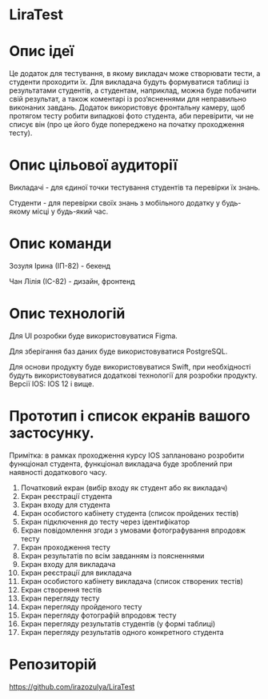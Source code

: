 # LiraTest
# Опис ідеї
Це додаток для тестування, в якому викладач може створювати тести, а студенти проходити їх. Для викладача будуть формуватися таблиці із результатами студентів, а студентам, наприклад, можна буде побачити свій результат, а також коментарі із роз‘ясненнями для неправильно виконаних завдань. Додаток використовує фронтальну камеру, щоб протягом тесту робити випадкові фото студента, аби перевірити, чи не списує він (про це його буде попереджено на початку проходження тесту).
# Опис цільової аудиторії
Викладачі - для єдиної точки тестування студентів та перевірки їх знань.

Студенти - для перевірки своїх знань з мобільного додатку у будь-якому місці у будь-який час.
# Опис команди 
Зозуля Ірина (ІП-82) - бекенд

Чан Лілія (ІС-82) - дизайн, фронтенд
# Опис технологій 
Для UI розробки буде використовуватися Figma.

Для зберігання баз даних буде використовуватися PostgreSQL.

Для основи продукту буде використовуватися Swift, при необхідності будуть використовуватися додаткові технології для розробки продукту.
Версії IOS: 
IOS 12 і вище.
# Прототип і список екранів вашого застосунку.
Примітка: в рамках проходження курсу IOS заплановано розробити функціонал студента, функціонал викладача буде зроблений при наявності додаткового часу.

1. Початковий екран (вибір входу як студент або як викладач)
2. Екран реєстрації студента 
3. Екран входу для студента 
4. Екран особистого кабінету студента (список пройдених тестів) 
5. Екран підключення до тесту через ідентифікатор
6. Екран повідомлення згоди з умовами фотографування впродовж тесту
7. Екран проходження тесту 
8. Екран результатів по всім завданням із поясненнями 
9. Екран входу для викладача 
10. Екран реєстрації для викладача
11. Екран особистого кабінету викладача (список створених тестів)
12. Екран створення тестів
13. Екран перегляду тесту
14. Екран перегляду пройденого тесту
15. Екран перегляду фотографій впродовж тесту
16. Екран перегляду результатів студентів (у формі таблиці)
17. Екран перегляду результатів одного конкретного студента
#  Репозиторій
https://github.com/irazozulya/LiraTest
